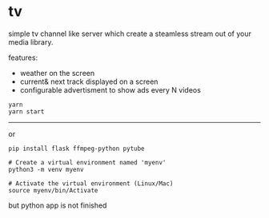 # tv

simple tv channel like server which create a steamless stream out of your media library.

features:
- weather on the screen
- current& next track displayed on a screen
- configurable advertisment to show ads every N videos

```cd node
yarn
yarn start
```


------

or 

```
pip install flask ffmpeg-python pytube

# Create a virtual environment named 'myenv'
python3 -m venv myenv

# Activate the virtual environment (Linux/Mac)
source myenv/bin/Activate
```

but python app is not finished

